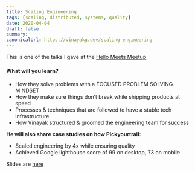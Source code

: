 ```yaml
---
title: Scaling Engineering
tags: [scaling, distributed, systems, quality]
date: 2020-04-04
draft: false
summary:
canonicalUrl: https://vinayakg.dev/scaling-engineering
---
```


This is one of the talks I gave at the [Hello Meets Meetup](https://hub.hellomeets.com/e/how-you-can-scale-engineering-to-deliver-quality-features-in-time)

#### What will you learn?

- How they solve problems with a FOCUSED PROBLEM SOLVING MINDSET
- How they make sure things don’t break while shipping products at speed
- Processes & techniques that are followed to have a stable tech infrastructure
- How Vinayak structured & groomed the engineering team for success

**He will also share case studies on how Pickyourtrail:**

- Scaled engineering by 4x while ensuring quality
- Achieved Google lighthouse score of 99 on desktop, 73 on mobile

Slides are [here](../static/images/VG-PYT-Apr42020.pdf)
